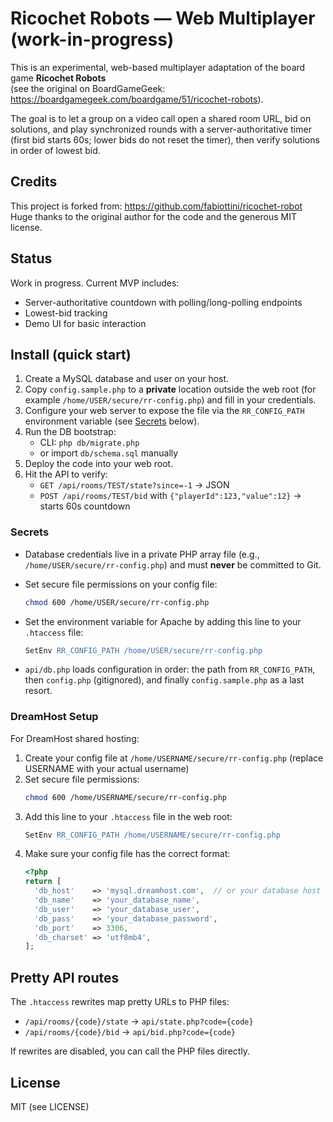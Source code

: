 # Ricochet Robots — Web Multiplayer (work-in-progress)

This is an experimental, web-based multiplayer adaptation of the board game **Ricochet Robots**  
(see the original on BoardGameGeek: https://boardgamegeek.com/boardgame/51/ricochet-robots).

The goal is to let a group on a video call open a shared room URL, bid on solutions, and
play synchronized rounds with a server-authoritative timer (first bid starts 60s; lower bids
do not reset the timer), then verify solutions in order of lowest bid.

## Credits

This project is forked from: https://github.com/fabiottini/ricochet-robot  
Huge thanks to the original author for the code and the generous MIT license.

## Status

Work in progress. Current MVP includes:
- Server-authoritative countdown with polling/long-polling endpoints
- Lowest-bid tracking
- Demo UI for basic interaction

## Install (quick start)

1. Create a MySQL database and user on your host.
2. Copy `config.sample.php` to a **private** location outside the web root (for example `/home/USER/secure/rr-config.php`) and fill in your credentials.
3. Configure your web server to expose the file via the `RR_CONFIG_PATH` environment variable (see [Secrets](#secrets) below).
4. Run the DB bootstrap:
   - CLI: `php db/migrate.php`
   - or import `db/schema.sql` manually
5. Deploy the code into your web root.
6. Hit the API to verify:
   - `GET /api/rooms/TEST/state?since=-1` → JSON
   - `POST /api/rooms/TEST/bid` with `{"playerId":123,"value":12}` → starts 60s countdown

### Secrets

- Database credentials live in a private PHP array file (e.g., `/home/USER/secure/rr-config.php`) and must **never** be committed to Git.
- Set secure file permissions on your config file:
  ```bash
  chmod 600 /home/USER/secure/rr-config.php
  ```
- Set the environment variable for Apache by adding this line to your `.htaccess` file:
  ```apache
  SetEnv RR_CONFIG_PATH /home/USER/secure/rr-config.php
  ```

- `api/db.php` loads configuration in order: the path from `RR_CONFIG_PATH`, then `config.php` (gitignored), and finally `config.sample.php` as a last resort.

### DreamHost Setup

For DreamHost shared hosting:

1. Create your config file at `/home/USERNAME/secure/rr-config.php` (replace USERNAME with your actual username)
2. Set secure file permissions:
   ```bash
   chmod 600 /home/USERNAME/secure/rr-config.php
   ```
3. Add this line to your `.htaccess` file in the web root:
   ```apache
   SetEnv RR_CONFIG_PATH /home/USERNAME/secure/rr-config.php
   ```
4. Make sure your config file has the correct format:
   ```php
   <?php
   return [
     'db_host'    => 'mysql.dreamhost.com',  // or your database host
     'db_name'    => 'your_database_name',
     'db_user'    => 'your_database_user', 
     'db_pass'    => 'your_database_password',
     'db_port'    => 3306,
     'db_charset' => 'utf8mb4',
   ];
   ```

## Pretty API routes

The `.htaccess` rewrites map pretty URLs to PHP files:

- `/api/rooms/{code}/state` → `api/state.php?code={code}`
- `/api/rooms/{code}/bid`   → `api/bid.php?code={code}`

If rewrites are disabled, you can call the PHP files directly.

## License

MIT (see LICENSE)
